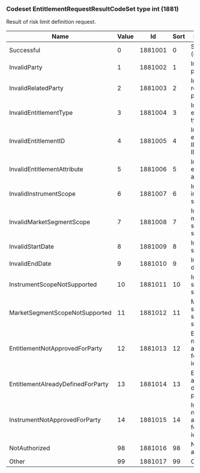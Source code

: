 ### Codeset EntitlementRequestResultCodeSet type int (1881)

Result of risk limit definition request.

| Name                              | Value | Id      | Sort | Synopsis                                    |
|-----------------------------------|-------|---------|------|---------------------------------------------|
| Successful                        | 0     | 1881001 | 0    | Successful (default)                        |
| InvalidParty                      | 1     | 1881002 | 1    | Invalid party(-ies)                         |
| InvalidRelatedParty               | 2     | 1881003 | 2    | Invalid related party(-ies)                 |
| InvalidEntitlementType            | 3     | 1881004 | 3    | Invalid entitlement type(s)                 |
| InvalidEntitlementID              | 4     | 1881005 | 4    | Invalid entitlement ID(s) / ref ID(s)       |
| InvalidEntitlementAttribute       | 5     | 1881006 | 5    | Invalid entitlement attribute(s)            |
| InvalidInstrumentScope            | 6     | 1881007 | 6    | Invalid instrument scope(s)                 |
| InvalidMarketSegmentScope         | 7     | 1881008 | 7    | Invalid market segment scope(s)             |
| InvalidStartDate                  | 8     | 1881009 | 8    | Invalid start date                          |
| InvalidEndDate                    | 9     | 1881010 | 9    | Invalid end date                            |
| InstrumentScopeNotSupported       | 10    | 1881011 | 10   | Instrument scope not supported              |
| MarketSegmentScopeNotSupported    | 11    | 1881012 | 11   | Market segment scope not supported          |
| EntitlementNotApprovedForParty    | 12    | 1881013 | 12   | Entitlement not approved for party(-ies)    |
| EntitlementAlreadyDefinedForParty | 13    | 1881014 | 13   | Entitlement already defined for party(-ies) |
| InstrumentNotApprovedForParty     | 14    | 1881015 | 14   | Instrument not approved for party(-ies)     |
| NotAuthorized                     | 98    | 1881016 | 98   | Not authorized                              |
| Other                             | 99    | 1881017 | 99   | Other                                       |

